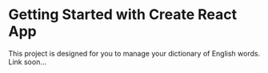 # Getting Started with Create React App

This project is designed for you to manage your dictionary of English words.
Link soon...

